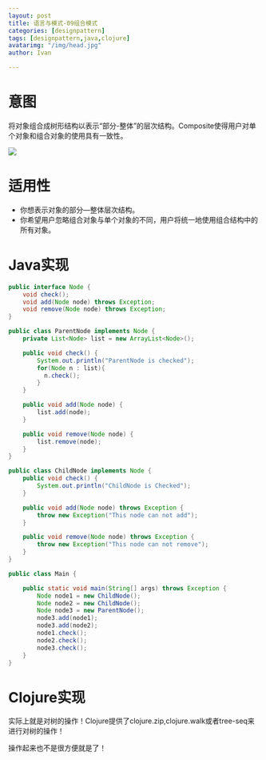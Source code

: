 ```yaml
---
layout: post
title: 语言与模式-09组合模式
categories: [designpattern]
tags: [designpattern,java,clojure]
avatarimg: "/img/head.jpg"
author: Ivan

---
```

# 意图

将对象组合成树形结构以表示“部分-整体”的层次结构。Composite使得用户对单个对象和组合对象的使用具有一致性。

![]({{site.CDN_PATH}}/assets/designpattern/composite.jpg)

# 适用性

- 你想表示对象的部分—整体层次结构。
- 你希望用户忽略组合对象与单个对象的不同，用户将统一地使用组合结构中的所有对象。

# Java实现

```java
public interface Node {
    void check();
    void add(Node node) throws Exception;
    void remove(Node node) throws Exception;
}
```

```java
public class ParentNode implements Node {
    private List<Node> list = new ArrayList<Node>();

    public void check() {
        System.out.println("ParentNode is checked");
        for(Node n : list){
          n.check();
        }
    }

    public void add(Node node) {
        list.add(node);
    }

    public void remove(Node node) {
        list.remove(node);
    }
}
```

<!-- more -->

```java
public class ChildNode implements Node {
    public void check() {
        System.out.println("ChildNode is Checked");
    }

    public void add(Node node) throws Exception {
        throw new Exception("This node can not add");
    }

    public void remove(Node node) throws Exception {
        throw new Exception("This node can not remove");
    }
}
```

```java
public class Main {

    public static void main(String[] args) throws Exception {
        Node node1 = new ChildNode();
        Node node2 = new ChildNode();
        Node node3 = new ParentNode();
        node3.add(node1);
        node3.add(node2);
        node1.check();
        node2.check();
        node3.check();
    }
}
```

# Clojure实现

实际上就是对树的操作！Clojure提供了clojure.zip,clojure.walk或者tree-seq来进行对树的操作！

操作起来也不是很方便就是了！
